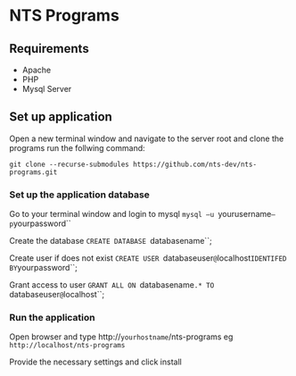 # NTS Programs

## Requirements
- Apache
- PHP
- Mysql Server

## Set up application

Open a new terminal window and navigate to the server root and clone the programs run the follwing command:

`git clone --recurse-submodules https://github.com/nts-dev/nts-programs.git`

### Set up the application database

Go to your terminal window and login to mysql
`mysql –u `yourusername` –p `yourpassword``

Create the database
`CREATE DATABASE `databasename``;

Create user if does not exist
`CREATE USER `databaseuser`@`localhost` IDENTIFED BY `yourpassword``;

Grant access to user
`GRANT ALL ON `databasename`.* TO `databaseuser`@`localhost``;

### Run the application

Open browser and type http://`yourhostname`/nts-programs eg `http://localhost/nts-programs`

Provide the necessary settings and click install
